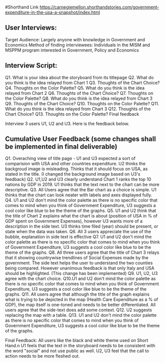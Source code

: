 #Shorthand Link
https://carnegiemellon.shorthandstories.com/government-expenditure-in-the-usa-a-snapshot/index.html

## User Interviews:

Target Audience: Largely anyone with knowledge in Government and Economics
Method of finding interviewees: Individuals in the MISM and MSPPM program interested in Government, Policy and Economics

## Interview Script:
Q1. What is your idea about the storyboard from its titlepage
Q2. What do you think is the idea relayed from Chart 1
Q3. Thoughts of the Chart Choice?
Q4. Thoughts on the Color Palette?
Q5. What do you think is the idea relayed from Chart 2
Q6. Thoughts of the Chart Choice?
Q7. Thoughts on the Color Palette?
Q8. What do you think is the idea relayed from Chart 3
Q9. Thoughts of the Chart Choice?
Q10. Thoughts on the Color Palette?
Q11. What do you think is the idea relayed from Chart 3
Q12. Thoughts of the Chart Choice?
Q13. Thoughts on the Color Palette?
Final feedback

Interview 3 users U1, U2 and U3. Here is the feedback below.

## Cumulative User Feedback (some changes shall be implemented in final deliverable)

Q1. Overaching view of title page - U1 and U3 expected a sort of comparision with USA and other countries expenditure. U2 thinks the backgroud image is misleading.
Thinks that it should focus on USA, as stated in the title. (I changed the background image based on U3's feedback)
Q2. U1,U2 and U3 clearly understand Chart 1 ranks the top 10 nations by GDP in 2019. U1 thinks that the text next to the chart can be more descriptive.
Q3. All Users agree that the Bar chart as a choice is simple. U1 thinks that the chart can look neater with labels and axes displayed fully.
Q4. U1 and U2 don't mind the color palette as there is no specific color that comes to mind when you think of Government Expenditure, U3 suggests a cool color like blue to be the theme of the graphs.
Q5. U1 and U2 think that the title of Chart 2 explains what the chart is about (position of USA in % of GDP spent on Government Expenses), however U3 wants more of a description in the side text. U3 thinks time filed (year) should be present, or state when the data was taken.
Q6. All 3 users appreciate the use of the bubble, explanation in side text is effective
Q7. U1 and U2 don't mind the color palette as there is no specific color that comes to mind when you think of Government Expenditure, U3 suggests a cool color like blue to be the theme of the graphs.
Q8. All three users agree that the title of Chart 3 relays that it showing countrywise trendlines of Social Expenses made by the government. The side text helps the user to understand the two counties being compared.
However unanimous feedback is that only Italy and USA should be highlighted. (This change has been implemented)
Q9. U1, U2, U3 agree with the chart choice.
Q10.U1 and U2 don't mind the color palette as there is no specific color that comes to mind when you think of Government Expenditure, U3 suggests a cool color like blue to be the theme of the graphs.
Q11. All users agree that although the title of the graph explains what is trying to be depicted in the map (Health Care Expenditure as a % of GDP), the map itself is one-toned and needs to be better differentiated. All users agree that the side-text does add some context.
Q12. U2 suggests replacing the map with a table.
Q13. U1 and U2 don't mind the color palette as there is no specific color that comes to mind when you think of Government Expenditure, U3 suggests a cool color like blue to be the theme of the graphs.

Final Feedback: All users like the black and white theme used on Short Hand.n U1 feels that the text in the storyboard needs to be consistent with the word "social" and not use public as well. U2, U3 feel that the call to action needs to be more fleshed out.
